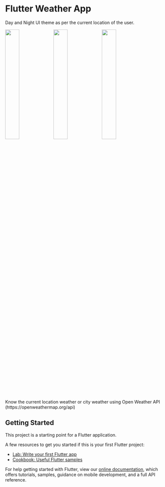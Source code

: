 # Flutter Weather App
Day and Night UI theme as per the current location of the user.
<p float="left">
  <img src="https://user-images.githubusercontent.com/81976919/114294651-ac96ea00-9abd-11eb-8632-7aacfb4f675e.png" width="30%" />
  <img src="https://user-images.githubusercontent.com/81976919/114294669-c0425080-9abd-11eb-838f-9c818ae9bdf0.png" width="30%" />
  <img src="https://user-images.githubusercontent.com/81976919/114294689-e962e100-9abd-11eb-9657-e4d9ea86c578.png" width="30%" />
</p> 
Know the current location weather or city weather using Open Weather API (https://openweathermap.org/api)


## Getting Started

This project is a starting point for a Flutter application.

A few resources to get you started if this is your first Flutter project:

- [Lab: Write your first Flutter app](https://flutter.dev/docs/get-started/codelab)
- [Cookbook: Useful Flutter samples](https://flutter.dev/docs/cookbook)

For help getting started with Flutter, view our
[online documentation](https://flutter.dev/docs), which offers tutorials,
samples, guidance on mobile development, and a full API reference.
